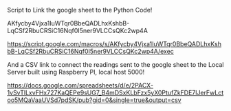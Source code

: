 Script to Link the google sheet to the Python Code!

AKfycby4Vjxa1IuWTqr0BbeQADLhxKshbB-LqCSf2RbuCRSiC16Nqf0I5ner9VLCCsQKc2wp4A

https://script.google.com/macros/s/AKfycby4Vjxa1IuWTqr0BbeQADLhxKshbB-LqCSf2RbuCRSiC16Nqf0I5ner9VLCCsQKc2wp4A/exec




And a CSV link to connect the readings sent to the google sheet to the Local Server built using Raspberry PI, local host 5000!

https://docs.google.com/spreadsheets/d/e/2PACX-1vSvTlLxvFHx727KaQEPe9sUG7_B4mDSxKLbFzx5yX0PtufZkFDE7lJerFwLctoo5MQaVaaUVSd7pdSK/pub?gid=0&single=true&output=csv